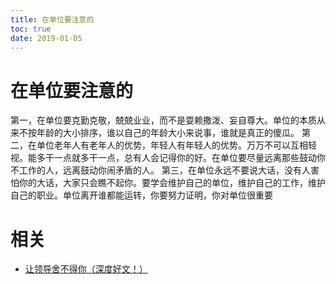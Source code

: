 ```yaml
---
title: 在单位要注意的
toc: true
date: 2019-01-05
---
```

# 在单位要注意的


第一，在单位要克勤克敬，兢兢业业，而不是耍赖撒泼、妄自尊大。单位的本质从来不按年龄的大小排序，谁以自己的年龄大小来说事，谁就是真正的傻瓜。
第二，在单位老年人有老年人的优势，年轻人有年轻人的优势。万万不可以互相轻视。能多干一点就多干一点，总有人会记得你的好。在单位要尽量远离那些鼓动你不工作的人，远离鼓动你闹矛盾的人。
第三，在单位永远不要说大话，没有人害怕你的大话，大家只会瞧不起你。要学会维护自己的单位，维护自己的工作，维护自己的职业。单位离开谁都能运转，你要努力证明，你对单位很重要



# 相关

- [让领导舍不得你（深度好文！）](https://mp.weixin.qq.com/s?__biz=MjM5NDQxMzk5OA==&mid=2650629025&idx=3&sn=94005e20ece3a71a3cf47ab28f9528ad&chksm=be81ef6089f66676dcda080dd638d441115d66762c5def4925d9fcc9a93c1978f78a4138a415&mpshare=1&scene=1&srcid=0105dJH6jfhpz8tI4C0H0Jns#rd)
